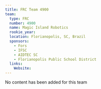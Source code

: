 ```yaml
---
title: FRC Team 4900
team:
  type: FRC
  number: 4900
  name: Magic Island Robotics
  rookie_year: 
  location: Florianopolis, SC, Brazil
  sponsors:
    - Fors
    - IFSC
    - AIDTEC SC
    - Florianopolis Public School District
  links:
    Website: 
---
```

No content has been added for this team
